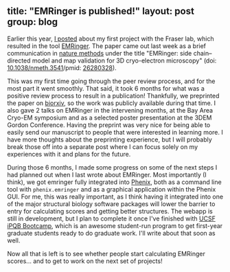 title: "EMRinger is published!"
layout: post
group: blog
---

Earlier this year, [I posted](http://benjaminbarad.com/2015/02/17/EMRinger/) about my first project with the Fraser lab, which resulted in the tool [EMRinger](https://github.com/fraser-lab/EMRinger). The paper came out last week as a brief communication in [nature methods](http://www.nature.com/nmeth/journal/vaop/ncurrent/full/nmeth.3541.html) under the title "EMRinger: side chain–directed model and map validation for 3D cryo-electron microscopy" (doi: [10.1038/nmeth.3541](http://dx.doi.org/10.1038/nmeth.3541)/pmid: [26280328](http://www.ncbi.nlm.nih.gov/pubmed/26280328)). 

<!--break-->

This was my first time going through the peer review process, and for the most part it went smoothly. That said, it took 6 months for what was a positive review process to result in a publication! Thankfully, we preprinted the paper on [biorxiv](http://dx.doi.org/10.1101/014738), so the work was publicly available during that time. I also gave 2 talks on EMRinger in the intervening months, at the Bay Area Cryo-EM symposium and as a selected poster presentation at the 3DEM Gordon Conference. Having the preprint was very nice for being able to easily send our manuscript to people that were interested in learning more. I have more thoughts about the preprinting experience, but I will probably break those off into a separate post where I can focus solely on my experiences with it and plans for the future.

During those 6 months, I made some progress on some of the next steps I had planned out when I last wrote about EMRinger. Most importantly (I think), we got emringer fully integrated into [Phenix](http://phenix-online.org), both as a command line tool with `phenix.emringer` and as a graphical application within the Phenix GUI. For me, this was really important, as I think having it integrated into one of the major structural biology software packages will lower the barrier to entry for calculating scores and getting better structures. The webapp is still in development, but I plan to complete it once I've finished with [UCSF iPQB Bootcamp](http://bootcamp.ipqb.org/), which is an awesome student-run program to get first-year graduate students ready to do graduate work. I'll write about that soon as well.

Now all that is left is to see whether people start calculating EMRinger scores... and to get to work on the next set of projects!